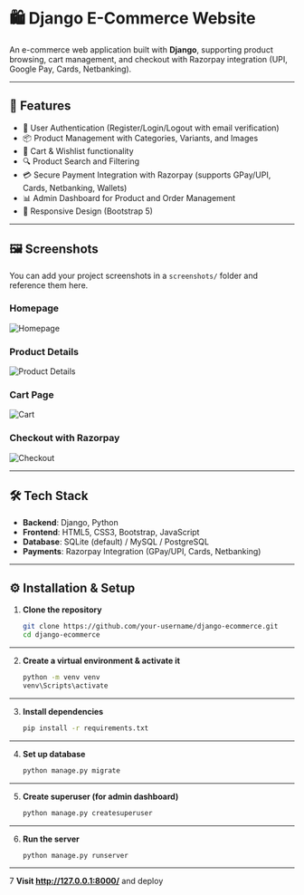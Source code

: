 # 🛍️ Django E-Commerce Website

An e-commerce web application built with **Django**, supporting product browsing, cart management, and checkout with Razorpay integration (UPI, Google Pay, Cards, Netbanking).

---

## 🚀 Features

- 👤 User Authentication (Register/Login/Logout with email verification)  
- 📦 Product Management with Categories, Variants, and Images  
- 🛒 Cart & Wishlist functionality  
- 🔍 Product Search and Filtering  
- 💳 Secure Payment Integration with Razorpay (supports GPay/UPI, Cards, Netbanking, Wallets)  
- 📊 Admin Dashboard for Product and Order Management  
- 📱 Responsive Design (Bootstrap 5)  

---

## 🖼️ Screenshots  

You can add your project screenshots in a `screenshots/` folder and reference them here.  

### Homepage  
![Homepage](screenshots/homepage.png)  

### Product Details  
![Product Details](screenshots/product_details.png)  

### Cart Page  
![Cart](screenshots/cart.png)  

### Checkout with Razorpay  
![Checkout](screenshots/checkout.png)  

---

## 🛠️ Tech Stack  

- **Backend**: Django, Python  
- **Frontend**: HTML5, CSS3, Bootstrap, JavaScript  
- **Database**: SQLite (default) / MySQL / PostgreSQL  
- **Payments**: Razorpay Integration (GPay/UPI, Cards, Netbanking)  

---

## ⚙️ Installation & Setup  

1. **Clone the repository**  
   ```bash
   git clone https://github.com/your-username/django-ecommerce.git
   cd django-ecommerce

---
2. **Create a virtual environment & activate it**  
   ```bash
   python -m venv venv
   venv\Scripts\activate   
---
3. **Install dependencies**  
   ```bash
   pip install -r requirements.txt

---
4. **Set up database**  
   ```bash
   python manage.py migrate

---
5. **Create superuser (for admin dashboard)**  
   ```bash
   python manage.py createsuperuser

---
6. **Run the server**  
   ```bash
   python manage.py runserver
---

7 **Visit http://127.0.0.1:8000/**
  and deploy



